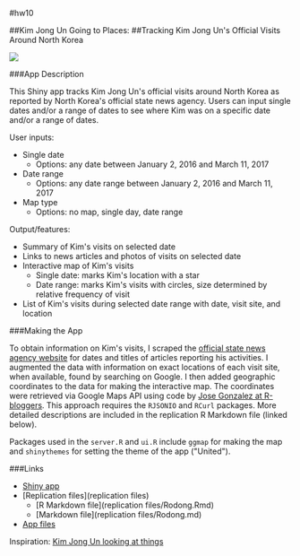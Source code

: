#hw10

##Kim Jong Un Going to Places:
##Tracking Kim Jong Un's Official Visits Around North Korea

![](http://kimjongunlookingatthings.com/wp-content/uploads/2015/06/kim-jong-un-looking-at-cheese.jpg)

###App Description

This Shiny app tracks Kim Jong Un's official visits around North Korea as reported by North Korea's official state news agency. Users can input single dates and/or a range of dates to see where Kim was on a specific date and/or a range of dates. 

User inputs:

  * Single date
    - Options: any date between January 2, 2016 and March 11, 2017
  * Date range
	  - Options: any date range between January 2, 2016 and March 11, 2017
  * Map type
	  - Options: no map, single day, date range
	
Output/features:

  * Summary of Kim's visits on selected date
  * Links to news articles and photos of visits on selected date
  * Interactive map of Kim's visits
    - Single date: marks Kim's location with a star
    - Date range: marks Kim's visits with circles, size determined by relative frequency of visit
  * List of Kim's visits during selected date range with date, visit site, and location

###Making the App

To obtain information on Kim's visits, I scraped the [official state news agency website](http://rodong.rep.kp/en/) for dates and titles of articles reporting his activities. I augmented the data with information on exact locations of each visit site, when available, found by searching on Google. I then added geographic coordinates to the data for making the interactive map. The coordinates were retrieved via Google Maps API using code by [Jose Gonzalez at R-bloggers](https://www.r-bloggers.com/using-google-maps-api-and-r/). This approach requires the `RJSONIO` and `RCurl` packages. More detailed descriptions are included in the replication R Markdown file (linked below).

Packages used in the `server.R` and `ui.R` include `ggmap` for making the map and `shinythemes` for setting the theme of the app ("United").

###Links

  * [Shiny app](https://kimswchi.shinyapps.io/kju_visits/)
  * [Replication files](replication files)
    - [R Markdown file](replication files/Rodong.Rmd)
    - [Markdown file](replication files/Rodong.md)
  * [App files](kju_visits) 
  
Inspiration: [Kim Jong Un looking at things](http://kimjongunlookingatthings.tumblr.com/)
